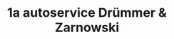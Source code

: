 ---
title: "1a autoservice Drümmer & Zarnowski"
url: /boenningstedt/1a-autoservice-druemmer-und-zarnowski/
shop: Autowerkstatt
---